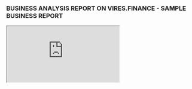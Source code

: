 ### BUSINESS ANALYSIS REPORT ON VIRES.FINANCE - SAMPLE BUSINESS REPORT

<iframe src="https://docs.google.com/document/d/e/2PACX-1vRtcS9GJnUQpveZR_F3c7eAEB95mzUzB0SY5vdGL_VOkG50HaneQPsPu3AnAK9j6nddw6nysvGHz72J/pub?embedded=true"></iframe>

